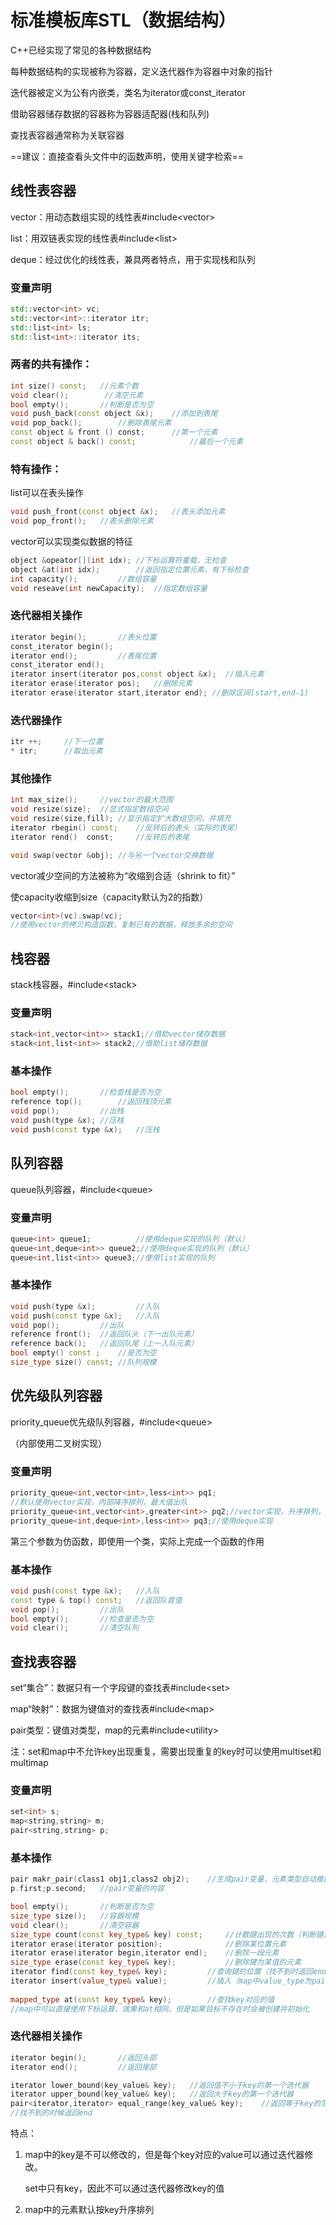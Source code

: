 # 标准模板库STL（数据结构）

C++已经实现了常见的各种数据结构

每种数据结构的实现被称为容器，定义迭代器作为容器中对象的指针

迭代器被定义为公有内嵌类，类名为iterator或const_iterator

借助容器储存数据的容器称为容器适配器(栈和队列)

查找表容器通常称为关联容器

==建议：直接查看头文件中的函数声明，使用关键字检索==



## 线性表容器

vector：用动态数组实现的线性表\#include\<vector\>

list：用双链表实现的线性表\#include\<list\>

deque：经过优化的线性表，兼具两者特点，用于实现栈和队列

### 变量声明

```c++
std::vector<int> vc;
std::vector<int>::iterator itr;
std::list<int> ls;
std::list<int>::iterator its;
```

### 两者的共有操作：

```c++
int size() const;	//元素个数
void clear();        //清空元素
bool empty();		//判断是否为空
void push_back(const object &x);   	//添加到表尾
void pop_back();		//删除表尾元素
const object & front () const;		//第一个元素
const object & back() const;			//最后一个元素 
```

### 特有操作：

list可以在表头操作

```c++
void push_front(const object &x);	//表头添加元素
void pop_front();	//表头删除元素
```

vector可以实现类似数据的特征

```c++
object &opeator[](int idx);	//下标运算符重载，无检查
object &at(int idx);		//返回指定位置元素，有下标检查
int capacity();			//数组容量
void reseave(int newCapacity);	//指定数组容量
```

### 迭代器相关操作

```c++
iterator begin();		//表头位置
const_iterator begin();
iterator end();			//表尾位置
const_iterator end();
iterator insert(iterator pos,const object &x);	//插入元素
iterator erase(iterator pos);	//删除元素
iterator erase(iterator start,iterator end); //删除区间[start,end-1)
```

### 迭代器操作

```c++
itr ++;		//下一位置
* itr;		//取出元素
```

### 其他操作

```c++
int max_size();		//vector的最大范围
void resize(size);	//显式指定数组空间
void resize(size,fill);	//显示指定扩大数组空间，并填充
iterator rbegin() const; 	//反转后的表头（实际的表尾）
iterator rend()  const;		//反转后的表尾

void swap(vector &obj);	//与另一个vector交换数据
```



vector减少空间的方法被称为“收缩到合适（shrink to fit）”

使capacity收缩到size（capacity默认为2的指数）

```c++
vector<int>(vc).swap(vc);
//使用vector的拷贝构造函数，复制已有的数据，释放多余的空间 
```



## 栈容器

stack栈容器，#include\<stack\>

### 变量声明

```c++
stack<int,vector<int>> stack1;//借助vector储存数据
stack<int,list<int>> stack2;//借助list储存数据
```

### 基本操作

```c++
bool empty();		//检查栈是否为空
reference top();		//返回栈顶元素
void pop();			//出栈
void push(type &x);	//压栈
void push(const type &x);	//压栈
```



## 队列容器

queue队列容器，#include\<queue\>

### 变量声明

```c++
queue<int> queue1;			//使用deque实现的队列（默认）
queue<int,deque<int>> queue2;//使用deque实现的队列（默认）
queue<int,list<int>> queue3;//使用list实现的队列
```

### 基本操作

```c++
void push(type &x);			//入队
void push(const type &x);	//入队
void pop();			//出队
reference front();	//返回队头（下一出队元素）
reference back();	//返回队尾（上一入队元素）
bool empty() const ;	//是否为空
size_type size() const;	//队列规模
```



## 优先级队列容器

priority_queue优先级队列容器，#include\<queue\>

（内部使用二叉树实现）

### 变量声明

```c++
priority_queue<int,vector<int>,less<int>> pq1;
//默认使用vector实现，内部降序排列，最大值出队
priority_queue<int,vector<int>,greater<int>> pq2;//vector实现，升序排列，最小值出队
priority_queue<int,deque<int>,less<int>> pq3;//使用deque实现
```

第三个参数为仿函数，即使用一个类，实际上完成一个函数的作用

### 基本操作

```c++
void push(const type &x);	//入队
const type & top() const;	//返回队首值
void pop();			//出队
bool empty();		//检查是否为空
void clear();		//清空队列
```



## 查找表容器

set“集合”：数据只有一个字段键的查找表#include\<set\>

map“映射”：数据为键值对的查找表#include\<map\>

pair类型：键值对类型，map的元素#include\<utility\>

注：set和map中不允许key出现重复，需要出现重复的key时可以使用multiset和multimap

### 变量声明

```c++
set<int> s;
map<string,string> m;
pair<string,string> p;
```

### 基本操作

```c++
pair makr_pair(class1 obj1,class2 obj2);	//生成pair变量，元素类型自动推断
p.first;p.second;	//pair变量的内容

bool empty();		//判断是否为空
size_type size();	//容器规模
void clear();		//清空容器
size_type count(const key_type& key) const;		//计数键出现的次数（判断键是否存在）
iterator erase(iterator position);				//删除某位置元素
iterator erase(iterator begin,iterator end);	//删除一段元素
size_type erase(const key_type& key);			//删除键为某值的元素
iterator find(const key_type& key);			//查询键的位置（找不到时返回end）
iterator insert(value_type& value);			//插入（map中value_type为pair）
    
mapped_type at(const key_type& key);		//查找key对应的值
//map中可以直接使用下标运算，效果和at相同。但是如果目标不存在时会被创建并初始化

```

### 迭代器相关操作

```c++
iterator begin();		//返回头部
iterator end();			//返回尾部

iterator lower_bound(key_value& key);	//返回值不小于key的第一个迭代器
iterator upper_bound(key_value& key);	//返回大于key的第一个迭代器
pair<iterator,iterator> equal_range(key_value& key);	//返回等于key的范围
//找不到的时候返回end

```

特点：

1. map中的key是不可以修改的，但是每个key对应的value可以通过迭代器修改。

   set中只有key，因此不可以通过迭代器修改key的值

2. map中的元素默认按key升序排列


